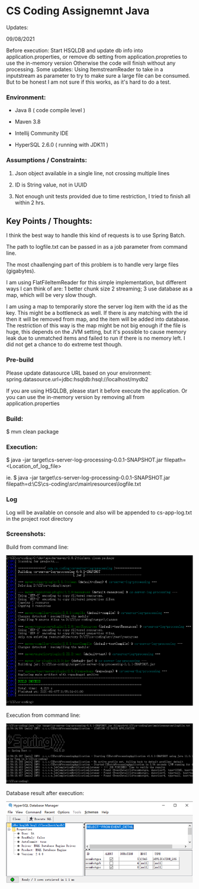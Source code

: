 # CS Coding Assignemnt Java

Updates:

09/08/2021

Before execution: 
Start HSQLDB and update db info into application.properties, or remove db setting from application.propreties to use the in-memory version
Otherwise the code will finish without any processing.
Some updates: Using ItemstreamReader to take in a inputstream as parameter to try to make sure a large file can be consumed. 
But to be honest I am not sure if this works, as it's hard to do a test.

### Environment:

- Java 8 ( code compile level )
  
- Maven 3.8

- Intellij Community IDE

- HyperSQL 2.6.0 ( running with JDK11 )

### Assumptions / Constraints:

1. Json object available in a single line, not crossing multiple lines
   
2. ID is String value, not in UUID

3. Not enough unit tests provided due to time restriction, I tried to finish all within 2 hrs.

## Key Points / Thoughts:

I think the best way to handle this kind of requests is to use Spring Batch.

The path to logfile.txt can be passed in as a job parameter from command line.

The most chaallenging part of this problem is to handle very large files (gigabytes).

I am using FlatFileItemReader for this simple implementation, but different ways I can think of are:
1 better chunk size
2 streaming;
3 use database as a map, which will be very slow though.

I am using a map to temporarily store the server log item with the id as the key. This might be a bottleneck as well.
If there is any matching with the id then it will be removed from map, and the item will be added into database.
The restriction of this way is the map might be not big enough if the file is huge, this depends on the JVM setting, but it's possible to cause memory leak due to unmatched items and failed to run if there is no memory left.
I did not get a chance to do extreme test though.

### Pre-build

Please update datasource URL based on your environment:
spring.datasource.url=jdbc:hsqldb:hsql://localhost/mydb2

If you are using HSQLDB, please start it before execute the application.
Or you can use the in-memory version by removing all from application.properties

### Build:

$ mvn clean package

### Execution:

$ java -jar target\cs-server-log-processing-0.0.1-SNAPSHOT.jar filepath=<Location_of_log_file>

ie.
$ java -jar target\cs-server-log-processing-0.0.1-SNAPSHOT.jar filepath=d:\CS\cs-coding\src\main\resources\logfile.txt

### Log

Log will be available on console and also will be appended to cs-app-log.txt in the project root directory

### Screenshots:

Build from command line:

![img.png](img1-build.png)

Execution from command line:

![img.png](img2-execution.png)

Database result after execution:

![img.png](img3-dbresult.png)